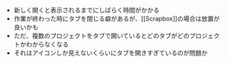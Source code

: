 
- 新しく開くと表示されるまでにしばらく時間がかかる
- 作業が終わった時にタブを閉じる癖があるが、[[Scrapbox]]の場合は放置が良いかも
- ただ、複数のプロジェクトをタブで開いているとどのタブがどのプロジェクトかわからなくなる
- それはアイコンしか見えないくらいにタブを開きすぎているのが問題か
